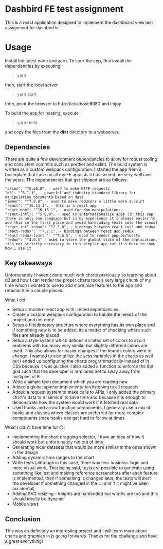 # Dashbird FE test assignment

This is a react application designed to implement the dashboard view test assignment for dashbird.io.

# Usage

Install the latest node and yarn. To start the app, first install the dependancies by executing:
> yarn

then, start the local server
> yarn start

then, point the browser to http://localhost:8080 and enjoy

To build the app for hosting, execute
> yarn build

and copy the files from the **dist** directory to a webserver.

## Dependancies

There are quite a few development dependancies to allow for robust tooling and consistent commits such as prettier and eslint. The build system is written as a custom webpack configuration. I started the app from a boilerplate that I use on all my FE apps as it has served me very well over the years. The dependancies that get shipped are as follows:

    "axios": "^0.20.0", - used to make HTTP requests
    "d3": "^6.1.1", - powerful and industry standard library for manipulating documents based on data
    "immer": "^7.0.8", - used to make reducers a little more succint
    "react": "^16.13.1", - this is a react app
    "react-dom": "^16.13.1", - used for dom manipulations
    "react-intl": "^5.8.0", - used to internationalize apps (in this app there is only one language but in my experience it's always easier to add this in the first place and avoid hardcoding texts into the views)
    "react-intl-redux": "^2.2.0", - bindings between react intl and redux
    "react-redux": "^7.2.1", - bindings between react and redux
    "react-redux-toastr": "^7.6.5", - used to render popups/toasts
    "redux": "^4.0.5" - used to store the global state of the application, it's not strictly necessary in this simpler app but it's here to show how I use it

## Key takeaways

Unfortunately I haven't done much with charts previously so learning about d3 and how I can render the proper charts took a very large chunk of my time which I wanted to use to add more nice features to the app and refactor it in a couple places.

What I did:
* Setup a modern react app with limited dependancies
* Create a custom webpack configuration to handle the needs of the project and not more
* Setup a file/directory structure where everything has its own place and if something new is to be added, its a matter of checking where such files are already placed
* Setup a style system which defines a limited set of colors to avoid problems with too many very similar but slightly different colors are used. This also allows for easier changes if the brands colors were to change. I wanted to also utilize the scss variables in the charts as well but I ended up configuring the charts programmatically instead of in CSS because it was quicker. I also added a function to enforce the 8pt grid such that the developer is reminded not to sway away from multiples of 8.
* Write a simple tech document which you are reading now
* Added a global spinner implementation listening to all requests
* Added a request system to make calls to APIs, I only added the primary chart's data to a 'service' to save time and because it is enough to demonstrate how the system would work if it fetched real data
* Used hooks and arrow function components. I generally use a mix of hooks and classes where classes are preferred for more complex components since hooks can get hard to follow at times

What I didn't have time for 😔:
* Implementing the chart dragging selector, I have an idea of how it should work but unfortunately ran out of time
* Generating nicer datasets that would be more similar to the ones shown in the design
* Adding dynamic time ranges to the chart
* Write tests (although in this case, there was less business logic and more visual work. That being said, tests are possible to generate using something like jest and making reference screenshots after each feature is implemented, then if something is changed later, the tests will alert the developer if something changed in the UI and if it might've been accidental)
* Adding SVG resizing - heights are hardcoded but widths are too and this should ideally be dynamic
* Mobile views

## Conclusion

This was an definitely an interesting project and I will learn more about charts and graphics in js going forwards. Thanks for the challange and have a great everything!
